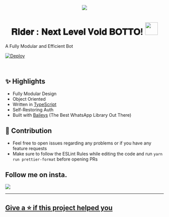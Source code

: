 <div align="center">

  <img src="https://64.media.tumblr.com/76b3cd8202b0aaae57624b569615a86d/tumblr_osbk13DT5t1u8x83lo8_400.gifv" border="0"></a>


<h1 align="center">𝐑𝐢𝐝𝐞𝐫 : 𝐍𝐞𝐱𝐭 𝐋𝐞𝐯𝐞𝐥 𝐕𝐨𝐢𝐝 𝐁𝐎𝐓𝐓𝐎! <img src="https://c.tenor.com/DX2nbOrRxEUAAAAC/yatori-animes.gif" style="border-radius:5;" width="40px" alt=""><br></h1>
<p align="center">


<div align="left">
  
A Fully Modular and Efficient Bot <br>
  
[![Deploy](https://www.herokucdn.com/deploy/button.png)](https://heroku.com/deploy)



<div align="left">
<br/>

## ✨ Highlights

-   Fully Modular Design
-   Object Oriented
-   Written in [TypeScript](https://www.typescriptlang.org/)
-   Self-Restoring Auth
-   Built with [Baileys](https://github.com/adiwajshing/baileys) (The Best
    WhatsApp Library Out There)
    
## 💪 Contribution

-   Feel free to open issues regarding any problems or if you have any feature
    requests
-   Make sure to follow the ESLint Rules while editing the code and run
    `yarn run prettier-format` before opening PRs

## Follow me on insta.
<p align="left">
  <a href="https://instagram.com/ig_well300"><img src="https://img.shields.io/badge/Instagram-E4405F?style=for-the-badge&logo=instagram&logoColor=white"/><br>
    
--------

## Give a ⭐ if this project helped you
